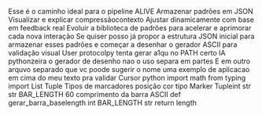Esse é o caminho ideal para o pipeline ALIVE
 Armazenar padrões em JSON
 Visualizar e explicar compressãocontexto
 Ajustar dinamicamente com base em feedback real
 Evoluir a biblioteca de padrões para acelerar e aprimorar cada nova interação
Se quiser posso já propor a estrutura JSON inicial para armazenar esses padrões e começar a desenhar o gerador ASCII para validação visual
User
protocolpy tenta gerar a1qu no PATH certo IA pythonzeira o gerador de desenho
nao o uso separa em partes
E em outro arquvo separado que vc poode sugerir o nome uma exemplo de aplicacao em cima do meu texto pra validar
Cursor
python
import math
from typing import List Tuple
 Tipos de marcadores posição cor tipo
Marker  Tupleint str str
BAR_LENGTH  60  comprimento da barra ASCII
def gerar_barra_baselength int  BAR_LENGTH  str
return     length  